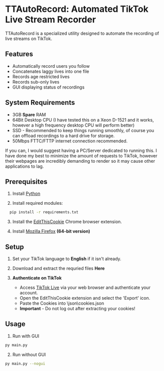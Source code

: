 
# TTAutoRecord: Automated TikTok Live Stream Recorder

TTAutoRecord is a specialized utility designed to automate the recording of live streams on TikTok. 

## Features

- Automatically record users you follow
- Concatenates laggy lives into one file
- Records age restricted lives
- Records sub-only lives
- GUI displaying status of recordings

## System Requirements

- 3GB **Spare** RAM
- 64Bit Desktop CPU (I have tested this on a Xeon D-1521 and it works, however a high frequency desktop CPU will perform better)
- SSD - Recommended to keep things running smoothly, of course you can offload recordings to a hard drive for storage.
- 50Mbps FTTC/FTTP internet connection recommended.

If you can, I would suggest having a PC/Server dedicated to running this. I have done my best to minimize the amount of requests to TikTok, however their webpages are incredibly demanding to render so it may cause other applications to lag.

## Prerequisites

1. Install [Python](https://www.python.org/downloads/)

3. Install required modules:

```bash
  pip install -r requirements.txt
```

3. Install the [EditThisCookie](https://chrome.google.com/webstore/detail/editthiscookie/fngmhnnpilhplaeedifhccceomclgfbg)  Chrome browser extension.

4. Install [Mozilla Firefox](https://www.mozilla.org/en-GB/firefox/browsers/windows-64-bit/) **(64-bit version)**
## Setup
1. Set your TikTok language to **English** if it isn't already.

2. Download and extract the requried files **Here**

3. **Authenticate on TikTok**
   - Access [TikTok Live](https://www.tiktok.com/live) via your web browser and authenticate your account.
   - Open the EditThisCookie extension and select the 'Export' icon.
   - Paste the Cookies into \json\cookies.json
   - **Important** - Do not log out after extracting your cookies!
    
## Usage

1. Run with GUI
```bash
py main.py
```
2. Run without GUI
```bash
py main.py --nogui
```

